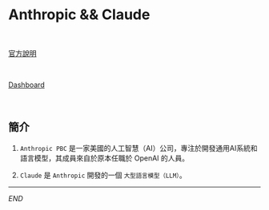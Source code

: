 # Anthropic && Claude

<br>

[官方說明](https://docs.anthropic.com/en/docs/intro-to-claude)

<br>

[Dashboard](https://console.anthropic.com/dashboard)

<br>

## 簡介

1. `Anthropic PBC` 是一家美國的人工智慧（AI）公司，專注於開發通用AI系統和語言模型，其成員來自於原本任職於 OpenAI 的人員。

2. `Claude` 是 `Anthropic` 開發的一個 `大型語言模型（LLM）`。

___

_END_